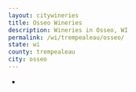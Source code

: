 ```yaml
---
layout: citywineries
title: Osseo Wineries
description: Wineries in Osseo, WI
permalink: /wi/trempealeau/osseo/
state: wi
county: trempealeau
city: osseo
---
```

-
